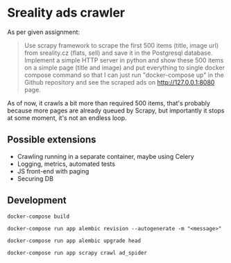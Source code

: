 # Sreality ads crawler

As per given assignment:
> Use scrapy framework to scrape the first 500 items (title, image url) from sreality.cz (flats, sell) and save it in the Postgresql database. Implement a simple HTTP server in python and show these 500 items on a simple page (title and image) and put everything to single docker compose command so that I can just run "docker-compose up" in the Github repository and see the scraped ads on http://127.0.0.1:8080 page.

As of now, it crawls a bit more than required 500 items, that's probably because more pages are already queued by Scrapy,
but importantly it stops at some moment, it's not an endless loop.

## Possible extensions

- Crawling running in a separate container, maybe using Celery
- Logging, metrics, automated tests
- JS front-end with paging
- Securing DB

## Development

`docker-compose build`

`docker-compose run app alembic revision --autogenerate -m "<message>"`

`docker-compose run app alembic upgrade head`

`docker-compose run app scrapy crawl ad_spider`
